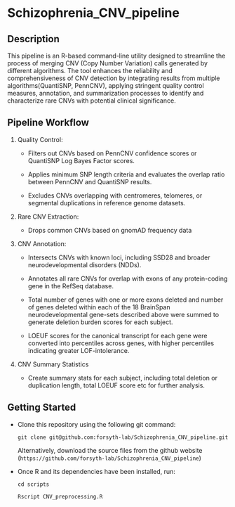 # Schizophrenia_CNV_pipeline

## Description
This pipeline is an R-based command-line utility designed to streamline the process of merging CNV (Copy Number Variation) calls generated by different algorithms. The tool enhances the reliability and comprehensiveness of CNV detection by integrating results from multiple algorithms(QuantiSNP, PennCNV), applying stringent quality control measures, annotation, and summarization processes to identify and characterize rare CNVs with potential clinical significance.

## Pipeline Workflow
1. Quality Control:

    - Filters out CNVs based on PennCNV confidence scores or QuantiSNP Log Bayes Factor scores.

    - Applies minimum SNP length criteria and evaluates the overlap ratio between PennCNV and QuantiSNP results.

    - Excludes CNVs overlapping with centromeres, telomeres, or segmental duplications in reference genome datasets.

2. Rare CNV Extraction:

    - Drops common CNVs based on gnomAD frequency data

3. CNV Annotation:

    - Intersects CNVs with known loci, including SSD28 and broader neurodevelopmental disorders (NDDs).

    - Annotates all rare CNVs for overlap with exons of any protein-coding gene in the RefSeq database.

    - Total number of genes with one or more exons deleted and number of genes deleted within each of the 18 BrainSpan neurodevelopmental gene-sets described above were summed to generate deletion burden scores for each subject. 

    - LOEUF scores for the canonical transcript for each gene were converted into percentiles across genes, with higher percentiles indicating greater LOF-intolerance. 

4. CNV Summary Statistics

    - Create summary stats for each subject, including total deletion or duplication length, total LOEUF score etc for further analysis.

## Getting Started

- Clone this repository using the following git command:

    `git clone git@github.com:forsyth-lab/Schizophrenia_CNV_pipeline.git`

    Alternatively, download the source files from the github website (`https://github.com/forsyth-lab/Schizophrenia_CNV_pipeline`)
    

- Once R and its dependencies have been installed, run:

    `cd scripts`

    `Rscript CNV_preprocessing.R`